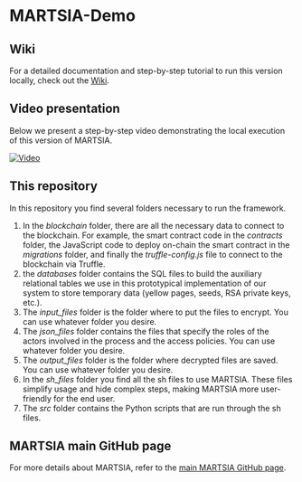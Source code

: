 # MARTSIA-Demo

## Wiki
For a detailed documentation and step-by-step tutorial to run this version locally, check out the [Wiki](https://github.com/apwbs/MARTSIA-Demo/wiki).

## Video presentation
Below we present a step-by-step video demonstrating the local execution of this version of MARTSIA.

[![Video](https://img.youtube.com/vi/RAcifWw1_B0/maxresdefault.jpg)](https://www.youtube.com/watch?v=RAcifWw1_B0)

## This repository
In this repository you find several folders necessary to run the framework. 
1. In the *blockchain* folder, there are all the necessary data to connect to the blockchain. For example, the smart contract code in the *contracts* folder, the JavaScript code to deploy on-chain the smart contract in the *migrations* folder, and finally the *truffle-config.js* file to connect to the blockchain via Truffle.
2. the *databases* folder contains the SQL files to build the auxiliary relational tables we use in this prototypical implementation of our system to store temporary data (yellow pages, seeds, RSA private keys, etc.).
3. The *input_files* folder is the folder where to put the files to encrypt. You can use whatever folder you desire.
4. The *json_files* folder contains the files that specify the roles of the actors involved in the process and the access policies. You can use whatever folder you desire.
5. The *output_files* folder is the folder where decrypted files are saved. You can use whatever folder you desire.
6. In the *sh_files* folder you find all the sh files to use MARTSIA. These files simplify usage and hide complex steps, making MARTSIA more user-friendly for the end user.
7. The *src* folder contains the Python scripts that are run through the sh files. 

## MARTSIA main GitHub page
For more details about MARTSIA, refer to the [main MARTSIA GitHub page](https://github.com/apwbs/MARTSIA).
